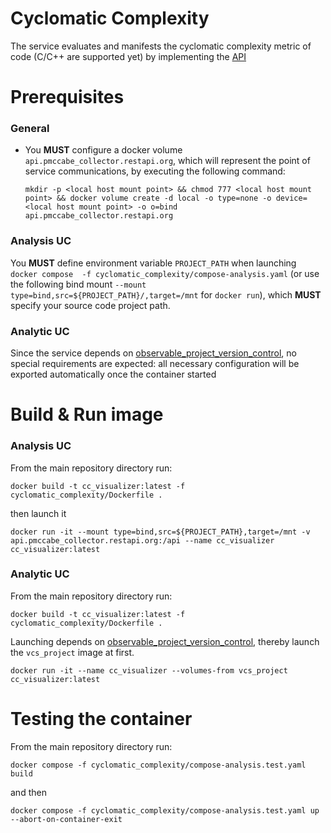 # Cyclomatic Complexity

The service evaluates and manifests the cyclomatic complexity metric of code (C/C++ are supported yet) by implementing the [API](API)

# Prerequisites

### General

- You **MUST** configure a docker volume `api.pmccabe_collector.restapi.org`, which will represent the point of service communications, by executing the following command:

    `mkdir -p <local host mount point> && chmod 777 <local host mount point> && docker volume create -d local -o type=none -o device=<local host mount point> -o o=bind api.pmccabe_collector.restapi.org`


### Analysis UC

You **MUST** define environment variable `PROJECT_PATH` when launching `docker compose  -f cyclomatic_complexity/compose-analysis.yaml` (or use the following bind mount `--mount type=bind,src=${PROJECT_PATH}/,target=/mnt` for `docker run`), which **MUST** specify your source code project path.

### Analytic UC

Since the service depends on [observable_project_version_control](../observable_project_version_control), no special requirements are expected: all necessary configuration will be exported automatically once the container started


# Build & Run image

### Analysis UC

From the main repository directory run:

`docker build -t cc_visualizer:latest -f cyclomatic_complexity/Dockerfile .`

then launch it

`docker run -it --mount type=bind,src=${PROJECT_PATH},target=/mnt -v api.pmccabe_collector.restapi.org:/api --name cc_visualizer cc_visualizer:latest`

### Analytic UC

From the main repository directory run:

`docker build -t cc_visualizer:latest -f cyclomatic_complexity/Dockerfile .`

Launching depends on [observable_project_version_control](../observable_project_version_control), thereby launch the `vcs_project` image at first.

`docker run -it --name cc_visualizer --volumes-from vcs_project cc_visualizer:latest`

# Testing the container

From the main repository directory run:

`docker compose -f cyclomatic_complexity/compose-analysis.test.yaml build`

and then

`docker compose -f cyclomatic_complexity/compose-analysis.test.yaml up --abort-on-container-exit`
